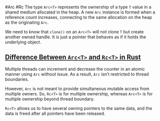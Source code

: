 #Arc #Rc 
The type `Arc<T>` represents the ownership of a type `T` value in a shared medium allocated in the heap. A new `Arc` instance is formed when a reference count increases, connecting to the same allocation on the heap as the originating `Arc`.

We need to know that `clone()` on an `Arc<T>` will not clone `T` but create another owned handle. It is just a pointer that behaves as if it holds the underlying object.
## [Difference Between `Arc<T>` and `Rc<T>` in Rust](https://www.delftstack.com/howto/rust/rust-arc-clone/#difference-between-arct-and-rct-in-rust)

Multiple threads can increment and decrease the counter in an atomic manner using `Arc` without issue. As a result, `Arc` isn’t restricted to thread boundaries.

However, `Arc` is not meant to provide simultaneous mutable access from multiple owners. So, `Rc<T>` is for multiple ownership, whereas `Arc<T>` is for multiple ownership beyond thread boundary.

`Rc<T>` allows us to have several owning pointers to the same data, and the data is freed after all pointers have been released.